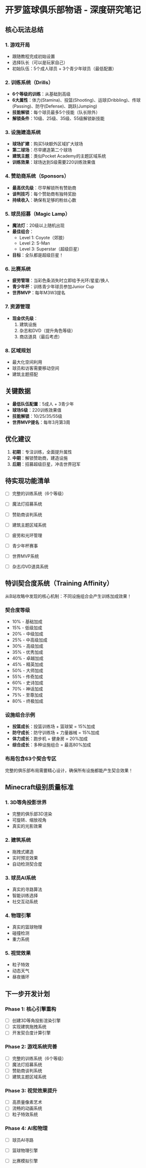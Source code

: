 # 开罗篮球俱乐部物语 - 深度研究笔记

## 核心玩法总结

### 1. 游戏开局
- 跟随教程完成初始设置
- 选择队长（可以是玩家自己）
- 初始队伍：5个成人球员 + 3个青少年球员（最低配置）

### 2. 训练系统（Drills）
- **6个等级的训练**：从基础到高级
- **6大属性**：体力(Stamina)、投篮(Shooting)、运球(Dribbling)、传球(Passing)、防守(Defense)、跳跃(Jumping)
- **技能解锁**：每个球员最多5个技能（队长除外）
- **解锁条件**：10级、25级、35级、55级解锁新技能

### 3. 设施建造系统
- **球场扩建**：购买5块额外区域扩大球场
- **第二球场**：尽早建造第二个球场
- **建筑主题**：类似Pocket Academy的主题区域系统
- **训练效果**：球场达到S级需要220训练效果值

### 4. 赞助商系统（Sponsors）
- **最高优先级**：尽早解锁所有赞助商
- **谈判技巧**：每个赞助商有独特奖励
- **持续收入**：确保有足够的粉丝心数

### 5. 球员招募（Magic Lamp）
- **魔法灯**：20级以上随机出现
- **最佳组合**：
  - Level 1: Coyote（郊狼）
  - Level 2: S-Man
  - Level 3: Superstar（超级巨星）
- **目标**：全队都是超级巨星！

### 6. 比赛系统
- **疲劳管理**：当彩色条消失时立即给予光环/星星/换人
- **青少年杯**：训练青少年球员参加Junior Cup
- **世界MVP**：每年M3W3提名

### 7. 资源管理
- **现金优先级**：
  1. 建筑设施
  2. 杂志和DVD（提升角色等级）
  3. 商店道具（最后考虑）

### 8. 区域规划
- 最大化空间利用
- 球员和访客需要移动空间
- 建筑主题搭配

## 关键数据

- **最低队伍配置**：5成人 + 3青少年
- **球场S级**：220训练效果值
- **技能解锁**：10/25/35/55级
- **世界MVP提名**：每年3月第3周

## 优化建议

1. **初期**：专注训练，全面提升属性
2. **中期**：解锁赞助商，建造设施
3. **后期**：招募超级巨星，冲击世界冠军

## 待实现功能清单

- [ ] 完整的训练系统（6个等级）
- [ ] 魔法灯招募系统
- [ ] 赞助商谈判系统
- [ ] 建筑主题区域系统
- [ ] 疲劳和光环管理
- [ ] 青少年杯赛事
- [ ] 世界MVP系统
- [ ] 杂志/DVD道具系统




## 特训契合度系统（Training Affinity）

从B站攻略中发现的核心机制：不同设施组合会产生训练加成效果！

### 契合度等级
- 10% - 基础加成
- 15% - 低级加成
- 20% - 中级加成
- 25% - 中高级加成
- 30% - 高级加成
- 35% - 优秀加成
- 40% - 卓越加成
- 45% - 精英加成
- 50% - 大师加成
- 55% - 传奇加成
- 60% - 史诗加成
- 70% - 神话加成
- 75% - 至尊加成
- 80% - 终极加成

### 设施组合示例
- **投篮成长**：投篮训练场 + 篮球架 = 15%加成
- **防守成长**：防守训练场 + 力量器械 = 15%加成
- **体力成长**：跑步机 + 健身房 = 20%加成
- **综合成长**：多种设施组合 = 最高80%加成

### 布局包含63个契合专区
完整的俱乐部布局需要精心设计，确保所有设施都能产生契合效果！

## Minecraft级别质量标准

### 1. 3D等角投影世界
- 完整的俱乐部3D渲染
- 可旋转、缩放视角
- 真实的光影效果

### 2. 建筑系统
- 拖拽式建造
- 实时预览效果
- 自动检测契合度

### 3. 球员AI系统
- 真实的寻路算法
- 智能训练选择
- 社交互动系统

### 4. 物理引擎
- 真实的篮球物理
- 碰撞检测
- 重力系统

### 5. 视觉效果
- 粒子特效
- 动态天气
- 昼夜循环

## 下一步开发计划

### Phase 1: 核心引擎重构
- [ ] 创建3D等角投影渲染引擎
- [ ] 实现建筑拖拽系统
- [ ] 开发契合度计算引擎

### Phase 2: 游戏系统完善
- [ ] 完整的训练系统（6个等级）
- [ ] 魔法灯招募系统
- [ ] 赞助商谈判系统
- [ ] 建筑主题区域系统

### Phase 3: 视觉效果提升
- [ ] 高质量像素艺术
- [ ] 流畅的动画系统
- [ ] 粒子特效系统

### Phase 4: AI和物理
- [ ] 球员AI寻路
- [ ] 篮球物理引擎
- [ ] 比赛模拟引擎

